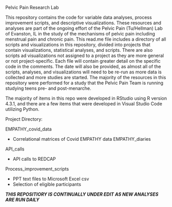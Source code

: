 Pelvic Pain Research Lab

This repository contains the code for variable data analyses, process improvement scripts, and descriptive visualizations. These resources and analyses are part of the ongoing effort of the Pelvic Pain (Tu/Hellman) Lab of Evanston, IL in the study of the mechanisms of pelvic pain including menstrual pain and chronic pain. This read.me file includes a directory of all scripts and visualizations in this repository, divided into projects that contain visualizations, statistical analyses, and scripts. There are also scripts ad visualizations not assigned to a project as they are more general or not project-specific. Each file will contain greater detail on the specific code in the comments. The date will also be provided, as almost all of the scripts, analyses, and visualizations will need to be re-run as more data is collected and more studies are started. The majority of the resources in this repository were performed for a study that the Pelvic Pain Team is running studying teens pre- and post-menarche.

The majority of items in this repo were developed in RStudio using R version 4.3.1, and there are a few items that were developed in Visual Studio Code utilizing Python.


Project Directory:

EMPATHY_covid_data
- Correlational matrices of Covid EMPATHY data
EMPATHY_diaries

API_calls
- API calls to REDCAP
  
Process_improvement_scripts
- PPT text files to Microsoft Excel csv
- Selection of eligible participants

***THIS REPOSITIORY IS CONTINUALLY UNDER EDIT AS NEW ANALYSES ARE RUN DAILY***


